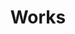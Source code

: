---
layout: work
title: Works
description: Works by code2pixels. Generative artist who creates generative, interactive, and abstract art through algorithms
featured_image: /images/about/code2pixels_tumblr.jpg
colors: ["rgb(0 160 176 / 90%)", "rgb(10 35 66 / 90%)", "rgb(204 51 63 / 90%)", "rgb(235 104 65 / 90%)", "rgb(237 201 81 / 90%)"]
colorIndex: 0

tags:
  - Generative
  - Interactive
  - Abstract
  - Brazil
  - Brazilian artist
  - NFT
  - Minas Gerais
  - Belo Horizonte
  - Art
---